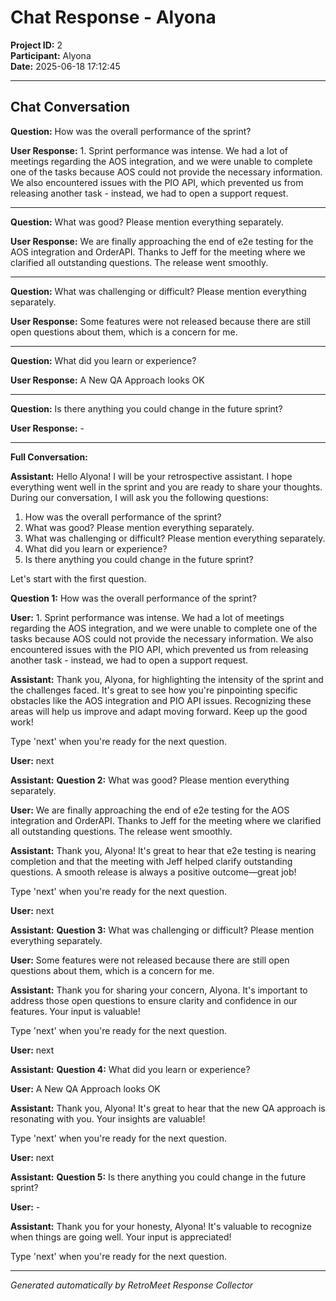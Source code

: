 # Chat Response - Alyona

**Project ID:** 2  
**Participant:** Alyona  
**Date:** 2025-06-18 17:12:45

---

## Chat Conversation

**Question:** How was the overall performance of the sprint?

**User Response:** 1. Sprint performance was intense.
We had a lot of meetings regarding the AOS integration, and we were unable to complete one of the tasks because AOS could not provide the necessary information.
We also encountered issues with the PIO API, which prevented us from releasing another task - instead, we had to open a support request.

---

**Question:** What was good? Please mention everything separately.

**User Response:** We are finally approaching the end of e2e testing for the AOS integration and OrderAPI. Thanks to Jeff for the meeting where we clarified all outstanding questions.
The release went smoothly.

---

**Question:** What was challenging or difficult? Please mention everything separately.

**User Response:** Some features were not released because there are still open questions about them, which is a concern for me.

---

**Question:** What did you learn or experience?

**User Response:** A New QA Approach looks OK

---

**Question:** Is there anything you could change in the future sprint?

**User Response:** -

---

**Full Conversation:**

**Assistant:** Hello Alyona! I will be your retrospective assistant. I hope everything went well in the sprint and you are ready to share your thoughts. During our conversation, I will ask you the following questions:

1. How was the overall performance of the sprint?
2. What was good? Please mention everything separately.
3. What was challenging or difficult? Please mention everything separately.
4. What did you learn or experience?
5. Is there anything you could change in the future sprint?

Let's start with the first question.

**Question 1:** How was the overall performance of the sprint?

**User:** 1. Sprint performance was intense.
We had a lot of meetings regarding the AOS integration, and we were unable to complete one of the tasks because AOS could not provide the necessary information.
We also encountered issues with the PIO API, which prevented us from releasing another task - instead, we had to open a support request.

**Assistant:** Thank you, Alyona, for highlighting the intensity of the sprint and the challenges faced. It's great to see how you're pinpointing specific obstacles like the AOS integration and PIO API issues. Recognizing these areas will help us improve and adapt moving forward. Keep up the good work!

Type 'next' when you're ready for the next question.

**User:** next

**Assistant:** **Question 2:** What was good? Please mention everything separately.

**User:** We are finally approaching the end of e2e testing for the AOS integration and OrderAPI. Thanks to Jeff for the meeting where we clarified all outstanding questions.
The release went smoothly.

**Assistant:** Thank you, Alyona! It's great to hear that e2e testing is nearing completion and that the meeting with Jeff helped clarify outstanding questions. A smooth release is always a positive outcome—great job!

Type 'next' when you're ready for the next question.

**User:** next

**Assistant:** **Question 3:** What was challenging or difficult? Please mention everything separately.

**User:** Some features were not released because there are still open questions about them, which is a concern for me.

**Assistant:** Thank you for sharing your concern, Alyona. It's important to address those open questions to ensure clarity and confidence in our features. Your input is valuable!

Type 'next' when you're ready for the next question.

**User:** next

**Assistant:** **Question 4:** What did you learn or experience?

**User:** A New QA Approach looks OK

**Assistant:** Thank you, Alyona! It's great to hear that the new QA approach is resonating with you. Your insights are valuable!

Type 'next' when you're ready for the next question.

**User:** next

**Assistant:** **Question 5:** Is there anything you could change in the future sprint?

**User:** -

**Assistant:** Thank you for your honesty, Alyona! It's valuable to recognize when things are going well. Your input is appreciated!

Type 'next' when you're ready for the next question.



---

*Generated automatically by RetroMeet Response Collector*
